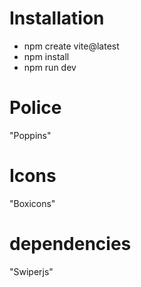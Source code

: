 # Installation

- npm create vite@latest
- npm install
- npm run dev

# Police

"Poppins"

# Icons

"Boxicons"

# dependencies

"Swiperjs"

